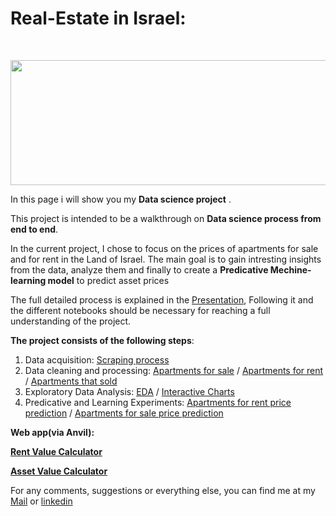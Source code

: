 # Real-Estate in Israel:


<br/>
<p align="center">
  <img src="https://www.viewstorm.com/wp-content/uploads/2018/08/Real-Estate-Market.png" height="200" width="600">
</p>

In this page i will show you my **Data science project** .

This project is intended to be a walkthrough on **Data science process from end to end**.

In the current project, I chose to focus on the prices of apartments for sale and for rent in the Land of Israel.
The main goal is to gain intresting insights from the data, analyze them and finally to create a **Predicative Mechine-learning model** to predict asset prices

The full detailed process is explained in the [Presentation](https://github.com/mosegorge/Real-state-ml/blob/master/Data%20science%20Real-estate%20in%20Israel%20present.pptx), Following it and the different notebooks should be necessary for reaching a full understanding of the project.

**The project consists of the following steps**:

 1. Data acquisition:
        [Scraping process](https://github.com/mosegorge/Real-state-ml/blob/master/scraping%20and%20framing.ipynb)
 2. Data cleaning and processing: 
        [Apartments for sale](https://github.com/mosegorge/Real-state-ml/blob/master/forsale_cleaning.ipynb)
        / [Apartments for rent](https://github.com/mosegorge/Real-state-ml/blob/master/rent_cleaning.ipynb)
        / [Apartments that sold](https://github.com/mosegorge/Real-state-ml/blob/master/sold_cleaning.ipynb)
 3. Exploratory Data Analysis:
        [EDA](https://github.com/mosegorge/Real-state-ml/blob/master/EDA.ipynb)
        / [Interactive Charts](https://github.com/mosegorge/Real-state-ml/blob/master/Interactive%20charts%20links.md)
 4. Predicative and Learning Experiments:
        [Apartments for rent price prediction](https://github.com/mosegorge/Real-state-ml/blob/master/ML-rental%20price%20prediction.ipynb)
        / [Apartments for sale price prediction](https://github.com/mosegorge/Real-state-ml/blob/master/ML-apartments%20for%20sale%20price%20prediction.ipynb)

**Web app(via Anvil):**

[**Rent Value Calculator**](https://rent-value-calculator.anvil.app)

[**Asset Value Calculator**](https://asset-value-calculator.anvil.app)
  
  

For any comments, suggestions or everything else, you can find me at my [Mail](mailto:moshikochiko@gmail.com) or [linkedin](https://www.linkedin.com/in/moshe-george2311/)
